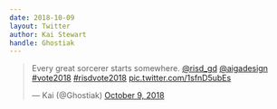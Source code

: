 ```yaml
---
date: 2018-10-09
layout: Twitter
author: Kai Stewart
handle: Ghostiak
---
```


<!-- your stuff goes below -->
<blockquote class="twitter-tweet" data-lang="en"><p lang="en" dir="ltr">Every great sorcerer starts somewhere. <a href="https://twitter.com/risd_gd?ref_src=twsrc%5Etfw">@risd_gd</a> <a href="https://twitter.com/AIGAdesign?ref_src=twsrc%5Etfw">@aigadesign</a> <a href="https://twitter.com/hashtag/vote2018?src=hash&amp;ref_src=twsrc%5Etfw">#vote2018</a> <a href="https://twitter.com/hashtag/risdvote2018?src=hash&amp;ref_src=twsrc%5Etfw">#risdvote2018</a> <a href="https://t.co/1sfnD5ubEs">pic.twitter.com/1sfnD5ubEs</a></p>&mdash; Kai (@Ghostiak) <a href="https://twitter.com/Ghostiak/status/1049754536498393090?ref_src=twsrc%5Etfw">October 9, 2018</a></blockquote>
<script async src="https://platform.twitter.com/widgets.js" charset="utf-8"></script>
